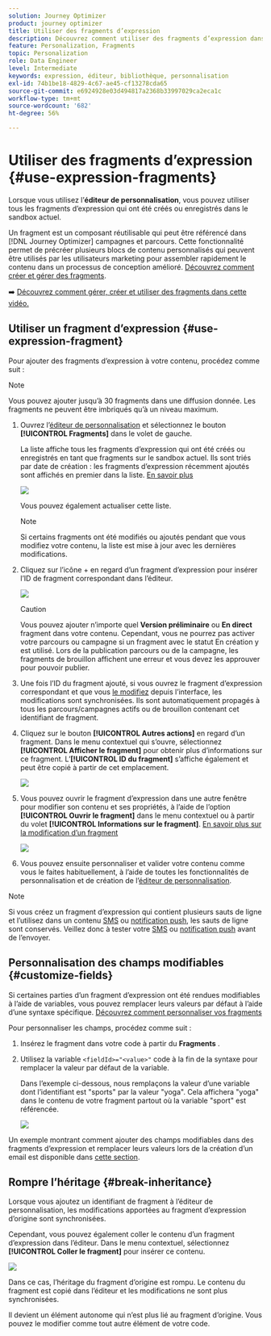 ```yaml
---
solution: Journey Optimizer
product: journey optimizer
title: Utiliser des fragments d’expression
description: Découvrez comment utiliser des fragments d’expression dans l’éditeur de personnalisation de  [!DNL Journey Optimizer] .
feature: Personalization, Fragments
topic: Personalization
role: Data Engineer
level: Intermediate
keywords: expression, éditeur, bibliothèque, personnalisation
exl-id: 74b1be18-4829-4c67-ae45-cf13278cda65
source-git-commit: e6924928e03d494817a2368b33997029ca2eca1c
workflow-type: tm+mt
source-wordcount: '682'
ht-degree: 56%

---
```


# Utiliser des fragments d’expression {#use-expression-fragments}

Lorsque vous utilisez l’**éditeur de personnalisation**, vous pouvez utiliser tous les fragments d’expression qui ont été créés ou enregistrés dans le sandbox actuel.

Un fragment est un composant réutilisable qui peut être référencé dans [!DNL Journey Optimizer] campagnes et parcours. Cette fonctionnalité permet de précréer plusieurs blocs de contenu personnalisés qui peuvent être utilisés par les utilisateurs marketing pour assembler rapidement le contenu dans un processus de conception amélioré. [Découvrez comment créer et gérer des fragments](../content-management/fragments.md).

➡️ [Découvrez comment gérer, créer et utiliser des fragments dans cette vidéo.](../content-management/fragments.md#video-fragments)

## Utiliser un fragment d’expression {#use-expression-fragment}

Pour ajouter des fragments d’expression à votre contenu, procédez comme suit :

>[!NOTE]
>
>Vous pouvez ajouter jusqu’à 30 fragments dans une diffusion donnée. Les fragments ne peuvent être imbriqués qu’à un niveau maximum.

1. Ouvrez l’[éditeur de personnalisation](personalization-build-expressions.md) et sélectionnez le bouton **[!UICONTROL Fragments]** dans le volet de gauche.

   La liste affiche tous les fragments d’expression qui ont été créés ou enregistrés en tant que fragments sur le sandbox actuel. Ils sont triés par date de création : les fragments d’expression récemment ajoutés sont affichés en premier dans la liste. [En savoir plus](../content-management/fragments.md#create-expression-fragment)

   ![](assets/expression-fragments-pane.png)

   Vous pouvez également actualiser cette liste.

   >[!NOTE]
   >
   >Si certains fragments ont été modifiés ou ajoutés pendant que vous modifiez votre contenu, la liste est mise à jour avec les dernières modifications.

1. Cliquez sur l’icône + en regard d’un fragment d’expression pour insérer l’ID de fragment correspondant dans l’éditeur.

   ![](assets/expression-fragment-add.png)

   >[!CAUTION]
   >
   >Vous pouvez ajouter n’importe quel **Version préliminaire** ou **En direct** fragment dans votre contenu. Cependant, vous ne pourrez pas activer votre parcours ou campagne si un fragment avec le statut En création y est utilisé. Lors de la publication parcours ou de la campagne, les fragments de brouillon affichent une erreur et vous devez les approuver pour pouvoir publier.

1. Une fois l’ID du fragment ajouté, si vous ouvrez le fragment d’expression correspondant et que vous [le modifiez](../content-management/fragments.md#edit-fragments) depuis l’interface, les modifications sont synchronisées. Ils sont automatiquement propagés à tous les parcours/campagnes actifs ou de brouillon contenant cet identifiant de fragment.

1. Cliquez sur le bouton **[!UICONTROL Autres actions]** en regard d’un fragment. Dans le menu contextuel qui s’ouvre, sélectionnez **[!UICONTROL Afficher le fragment]** pour obtenir plus d’informations sur ce fragment. L’**[!UICONTROL ID du fragment]** s’affiche également et peut être copié à partir de cet emplacement.

   ![](assets/expression-fragment-view.png)

1. Vous pouvez ouvrir le fragment d’expression dans une autre fenêtre pour modifier son contenu et ses propriétés, à l’aide de l’option **[!UICONTROL Ouvrir le fragment]** dans le menu contextuel ou à partir du volet **[!UICONTROL Informations sur le fragment]**. [En savoir plus sur la modification d’un fragment](../content-management/fragments.md#edit-fragments)

   ![](assets/expression-fragment-open.png)

1. Vous pouvez ensuite personnaliser et valider votre contenu comme vous le faites habituellement, à l’aide de toutes les fonctionnalités de personnalisation et de création de l’[éditeur de personnalisation](personalization-build-expressions.md).

>[!NOTE]
>
>Si vous créez un fragment d’expression qui contient plusieurs sauts de ligne et l’utilisez dans un contenu [SMS](../sms/create-sms.md#sms-content) ou [notification push](../push/design-push.md), les sauts de ligne sont conservés. Veillez donc à tester votre [SMS](../sms/send-sms.md) ou [notification push](../push/send-push.md) avant de l’envoyer.

## Personnalisation des champs modifiables {#customize-fields}

Si certaines parties d’un fragment d’expression ont été rendues modifiables à l’aide de variables, vous pouvez remplacer leurs valeurs par défaut à l’aide d’une syntaxe spécifique. [Découvrez comment personnaliser vos fragments](../content-management/customizable-fragments.md)

Pour personnaliser les champs, procédez comme suit :

1. Insérez le fragment dans votre code à partir du **Fragments** .

1. Utilisez la variable `<fieldId>="<value>"` code à la fin de la syntaxe pour remplacer la valeur par défaut de la variable.

   Dans l’exemple ci-dessous, nous remplaçons la valeur d’une variable dont l’identifiant est &quot;sports&quot; par la valeur &quot;yoga&quot;. Cela affichera &quot;yoga&quot; dans le contenu de votre fragment partout où la variable &quot;sport&quot; est référencée.

   ![](../content-management/assets/fragment-expression-use.png)

Un exemple montrant comment ajouter des champs modifiables dans des fragments d’expression et remplacer leurs valeurs lors de la création d’un email est disponible dans [cette section](../content-management/customizable-fragments.md#example).

## Rompre l’héritage {#break-inheritance}

Lorsque vous ajoutez un identifiant de fragment à l’éditeur de personnalisation, les modifications apportées au fragment d’expression d’origine sont synchronisées.

Cependant, vous pouvez également coller le contenu d’un fragment d’expression dans l’éditeur. Dans le menu contextuel, sélectionnez **[!UICONTROL Coller le fragment]** pour insérer ce contenu.

![](assets/expression-fragment-paste.png)

Dans ce cas, l’héritage du fragment d’origine est rompu. Le contenu du fragment est copié dans l’éditeur et les modifications ne sont plus synchronisées.

Il devient un élément autonome qui n’est plus lié au fragment d’origine. Vous pouvez le modifier comme tout autre élément de votre code.


